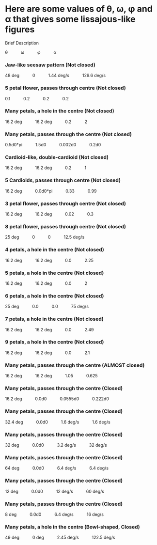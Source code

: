 # Here are some values of θ, ω, φ and α that gives some lissajous-like figures

Brief Description

θ            ω            φ            α	

### Jaw-like seesaw pattern (Not closed)
48 deg            0            1.44 deg/s            129.6 deg/s

### 5 petal flower, passes through centre (Not closed)
0.1            0.2            0.2            0.2

### Many petals, a hole in the centre (Not closed)
16.2 deg            16.2 deg            0.2            2

### Many petals, passes through the centre (Not closed)
0.5d0*pi            1.5d0            0.002d0            0.2d0

### Cardioid-like, double-cardioid (Not closed)
16.2 deg            16.2 deg            0.2            1

### 5 Cardioids, passes through centre (Not closed)
16.2 deg            0.0d0*pi            0.33            0.99

### 3 petal flower, passes through centre (Not closed)
16.2 deg            16.2 deg            0.02            0.3

### 8 petal flower, passes through centre (Not closed)
25 deg            0            0            12.5 deg/s

### 4 petals, a hole in the centre (Not closed)
16.2 deg            16.2 deg            0.0            2.25

### 5 petals, a hole in the centre (Not closed)
16.2 deg            16.2 deg            0.0            2

### 6 petals, a hole in the centre (Not closed)
25 deg            0.0            0.0            75 deg/s

### 7 petals, a hole in the centre (Not closed)
16.2 deg            16.2 deg            0.0            2.49

### 9 petals, a hole in the centre (Not closed)
16.2 deg            16.2 deg            0.0            2.1

### Many petals, passes through the centre (ALMOST closed)
16.2 deg            16.2 deg            1.05            0.625

### Many petals, passes through the centre (Closed)
16.2 deg            0.0d0            0.0555d0            0.222d0

### Many petals, passes through the centre (Closed)
32.4 deg            0.0d0            1.6 deg/s            1.6 deg/s

### Many petals, passes through the centre (Closed)
32 deg            0.0d0            3.2 deg/s            32 deg/s

### Many petals, passes through the centre (Closed)
64 deg            0.0d0            6.4 deg/s            6.4 deg/s

### Many petals, passes through the centre (Closed)
12 deg            0.0d0            12 deg/s	            60 deg/s

### Many petals, passes through the centre (Closed)
8 deg            0.0d0            6.4 deg/s            16 deg/s

### Many petals, a hole in the centre (Bowl-shaped, Closed)
49 deg            0 deg            2.45 deg/s            122.5 deg/s
